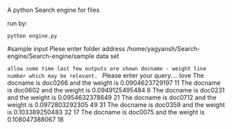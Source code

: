 A python Search engine for files

run by:
```
python engine.py
```
#sample input
Plese enter folder address 
/home/yagyansh/Search-engine/Search-engine/sample data set

`allow some time
last few outputs are shown
docname - weight
line number which may be relevant.
`
Please enter your query.... love
The docname is doc0266 and the weight is 0.0904623729197
11
The docname is doc0602 and the weight is 0.0949125495484
8
The docname is doc0231 and the weight is 0.0954632378649
21
The docname is doc0712 and the weight is 0.0972803292305
49
31
The docname is doc0359 and the weight is 0.103389250483
32
17
The docname is doc0075 and the weight is 0.108047388067
18